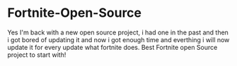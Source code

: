# Fortnite-Open-Source
Yes I'm back with a new open source project, i had one in the past and then i got bored of updating it and now i got enough time and everthing i will now update it for every update what fortnite does.
Best Fortnite open Source project to start with!
